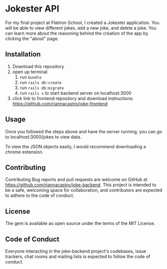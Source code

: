 # Jokester API
For my final project at Flatiron School, I created a Jokester application. You will be able to view different jokes, add a new joke, and delete a joke. You can learn more about the reasoning behind the creation of the app by clicking the "about" page. 

## Installation

1. Download this repository
2. open up terminal
    1. run `bundle`
    2. run `rails db:create`
    3. run `rails db:migrate`
    4. run `rails s` to start backend server on localhost:3000
3. click link to frontend repository and download instructions: https://github.com/riannacastro/joke-frontend


## Usage

Once you followed the steps above and have the server running, you can go to localhost:3000/jokes to view data.

To view the JSON objects easily, I would recommend downloading a chrome extension.

## Contributing

Contributing Bug reports and pull requests are welcome on GitHub at https://github.com/riannacastro/joke-backend. This project is intended to be a safe, welcoming space for collaboration, and contributors are expected to adhere to the code of conduct.

## License

The gem is available as open source under the terms of the MIT License.

## Code of Conduct

Everyone interacting in the joke-backend project's codebases, issue trackers, chat rooms and mailing lists is expected to follow the code of conduct.